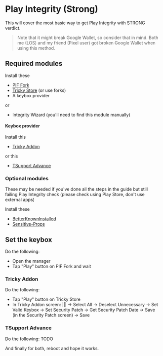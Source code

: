 # Play Integrity (Strong)

This will cover the most basic way to get Play Integrity with STRONG verdict.

> Note that it might break Google Wallet, so consider that in mind. Both me (LOS) and my friend (Pixel user) got broken Google Wallet when using this method.

## Required modules

Install these 

+ [PIF Fork](https://github.com/osm0sis/PlayIntegrityFork/releases/latest)
+ [Tricky Store](https://github.com/5ec1cff/TrickyStore/releases/latest) (or use forks)
+ A keybox provider

or

+ Integrity Wizard (you'll need to find this module manually)

#### Keybox provider

Install this
+ [Tricky Addon](https://github.com/KOWX712/Tricky-Addon-Update-Target-List/releases/latest)

or this
+ [TSupport Advance](https://www.dropbox.com/scl/fi/vaqw80238bp5d7xdvn9kg/TSupport-Advance.zip?rlkey=sx3dl2wea0782alndqj9sz8qi&st=b5zuucjn&dl=1)

### Optional modules

These may be needed if you've done all the steps in the guide but still failing Play Integrity check (please check using Play Store, don't use external apps)

Install these

+ [BetterKnownInstalled](https://github.com/Pixel-Props/BetterKnownInstalled)
+ [Sensitive-Props](https://www.pling.com/p/2129780)
  
## Set the keybox

Do the following:

+ Open the manager
+ Tap "Play" button on PIF Fork and wait

### Tricky Addon

Do the following:

+ Tap "Play" button on Tricky Store
+ In Tricky Addon screen: ||| -> Select All -> Deselect Unnecessary -> Set Valid Keybox -> Set Security Patch -> Get Security Patch Date -> Save (in the Security Patch screen) -> Save

### TSupport Advance

Do the following:
TODO

And finally for both, reboot and hope it works.